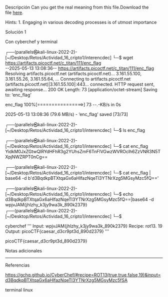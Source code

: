 Descripción
Can you get the real meaning from this file.Download the file [here](https://artifacts.picoctf.net/c_titan/111/enc_flag).

Hints:
1.⁠ Engaging in various decoding processes is of utmost importance

Solución 1

Con cyberchef y terminal

┌──(parallels㉿kali-linux-2022-2)-[~/Desktop/Retos/Actividad_16_cripto1/interencdec]
└─$ wget https://artifacts.picoctf.net/c_titan/111/enc_flag        
--2025-05-13 13:08:36--  https://artifacts.picoctf.net/c_titan/111/enc_flag
Resolving artifacts.picoctf.net (artifacts.picoctf.net)... 3.161.55.100, 3.161.55.26, 3.161.55.64, ...
Connecting to artifacts.picoctf.net (artifacts.picoctf.net)|3.161.55.100|:443... connected.
HTTP request sent, awaiting response... 200 OK
Length: 73 [application/octet-stream]
Saving to: ‘enc_flag’

enc_flag            100%[================>]      73  --.-KB/s    in 0s      

2025-05-13 13:08:36 (79.6 MB/s) - ‘enc_flag’ saved [73/73]

                                                                             
┌──(parallels㉿kali-linux-2022-2)-[~/Desktop/Retos/Actividad_16_cripto1/interencdec]
└─$ ls
enc_flag
                                                                             
┌──(parallels㉿kali-linux-2022-2)-[~/Desktop/Retos/Actividad_16_cripto1/interencdec]
└─$ cat enc_flag                             
YidkM0JxZGtwQlRYdHFhR3g2YUhsZmF6TnFlVGwzWVROclh6ZzVNR3N5TXpjNWZRPT0nCg==
                                                                             
┌──(parallels㉿kali-linux-2022-2)-[~/Desktop/Retos/Actividad_16_cripto1/interencdec]
└─$ cat enc_flag | base64 -d
b'd3BqdkpBTXtqaGx6aHlfazNqeTl3YTNrXzg5MGsyMzc5fQ=='
                                                                             
┌──(parallels㉿kali-linux-2022-2)-[~/Desktop/Retos/Actividad_16_cripto1/interencdec]
└─$ echo d3BqdkpBTXtqaGx6aHlfazNqeTl3YTNrXzg5MGsyMzc5fQ==|base64 -d
wpjvJAM{jhlzhy_k3jy9wa3k_890k2379}                                                                             
┌──(parallels㉿kali-linux-2022-2)-[~/Desktop/Retos/Actividad_16_cripto1/interencdec]
└─$ 

cyberchef 
'''
Input: wpjvJAM{jhlzhy_k3jy9wa3k_890k2379} 
Recipe: rot13. 19
Output: picoCTF{caesar_d3cr9pt3d_890d2379} 
'''

picoCTF{caesar_d3cr9pt3d_890d2379} 



Notas adicionales

--------------------


Referencias

https://gchq.github.io/CyberChef/#recipe=ROT13(true,true,false,19)&input=d3BqdkpBTXtqaGx6aHlfazNqeTl3YTNrXzg5MGsyMzc5fSA

terminal linux